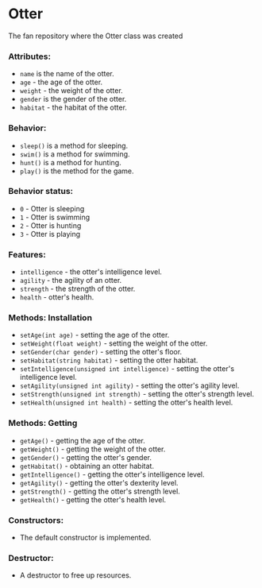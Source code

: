 # Otter
The fan repository where the Otter class was created


### Attributes:
- `name` is the name of the otter.
- `age` - the age of the otter.
- `weight` - the weight of the otter.
- `gender` is the gender of the otter.
- `habitat` - the habitat of the otter.

### Behavior:
- `sleep()` is a method for sleeping.
- `swim()` is a method for swimming.
- `hunt()` is a method for hunting.
- `play()` is the method for the game.

### Behavior status:
- `0` - Otter is sleeping
- `1` - Otter is swimming
- `2` - Otter is hunting
- `3` - Otter is playing

### Features:
- `intelligence` - the otter's intelligence level.
- `agility` - the agility of an otter.
- `strength` - the strength of the otter.
- `health` - otter's health.

### Methods: Installation
- `setAge(int age)` - setting the age of the otter.
- `setWeight(float weight)` - setting the weight of the otter.
- `setGender(char gender)` - setting the otter's floor.
- `setHabitat(string habitat)` - setting the otter habitat.
- `setIntelligence(unsigned int intelligence)` - setting the otter's intelligence level.
- `setAgility(unsigned int agility)` - setting the otter's agility level.
- `setStrength(unsigned int strength)` - setting the otter's strength level.
- `setHealth(unsigned int health)` - setting the otter's health level.

### Methods: Getting
- `getAge()` - getting the age of the otter.
- `getWeight()` - getting the weight of the otter.
- `getGender()` - getting the otter's gender.
- `getHabitat()` - obtaining an otter habitat.
- `getIntelligence()` - getting the otter's intelligence level.
- `getAgility()` - getting the otter's dexterity level.
- `getStrength()` - getting the otter's strength level.
- `getHealth()` - getting the otter's health level.


### Constructors:
- The default constructor is implemented.

### Destructor:
- A destructor to free up resources.
